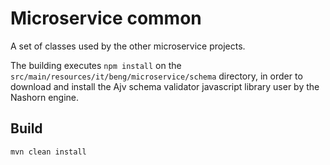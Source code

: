 # Microservice common

A set of classes used by the other microservice projects. 

The building executes `npm install` on the `src/main/resources/it/beng/microservice/schema`
directory, in order to download and install the Ajv schema validator javascript library user by the
Nashorn engine.

## Build

    mvn clean install
